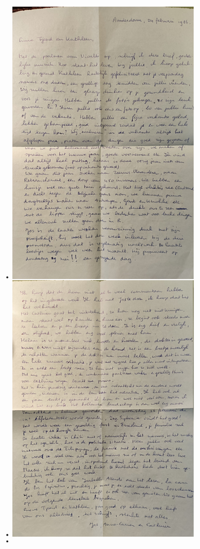 - ![2025-02-11-11-38-33.jpeg](../assets/2025-02-11-11-38-33.jpeg)
- ![2025-02-11-11-39-51.jpeg](../assets/2025-02-11-11-39-51.jpeg)
-